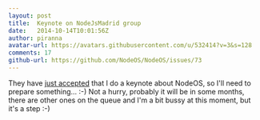 ```yaml
---
layout: post
title:  Keynote on NodeJsMadrid group
date:   2014-10-14T10:01:56Z
author: piranna
avatar-url: https://avatars.githubusercontent.com/u/532414?v=3&s=128
comments: 17
github-url: https://github.com/NodeOS/NodeOS/issues/73
---
```

They have [just accepted](https://github.com/NodeJsMadrid/talks/issues/1) that I do a keynote about NodeOS, so I'll need to prepare something... :-) Not a hurry, probably it will be in some months, there are other ones on the queue and I'm a bit bussy at this moment, but it's a step :-)

